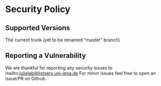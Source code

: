 # Security Policy

## Supported Versions

The current trunk (yet to be renamed "master" branch)

## Reporting a Vulnerability

We are thankful for reporting any security issues to mailto:julielab@listserv.uni-jena.de
For minor issues feel free to open an issue/PR on Github.

